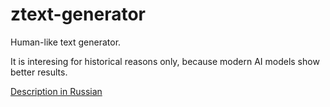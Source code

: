 # ztext-generator
Human-like text generator.

It is interesing for historical reasons only, because modern AI models show better results.

[Description in Russian](https://peter15914.github.io/projects/2010/12/01/text-generator.html)
